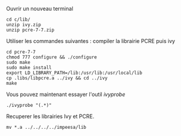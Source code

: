 Ouvrir un nouveau terminal



````shell script
cd c/lib/
unzip ivy.zip
unzip pcre-7-7.zip
````

Utiliser les commandes suivantes : compiler la librairie PCRE puis ivy

`````shell  script
cd pcre-7-7
chmod 777 configure && ./configure
sudo make
sudo make install
export LD_LIBRARY_PATH=/lib:/usr/lib:/usr/local/lib
cp .libs/libpcre.a ../ivy && cd ../ivy
make
`````

Vous pouvez maintenant essayer l'outil *ivyprobe*
````shell script
./ivyprobe "(.*)"
````

Recuperer les librairies Ivy et PCRE.
````shell script
mv *.a ../../../../impeesa/lib
````

